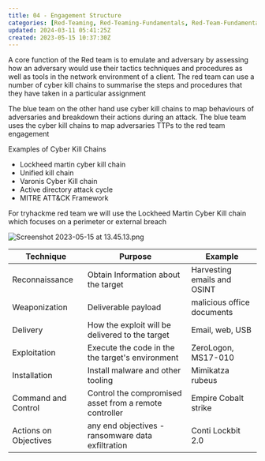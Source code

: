 ```yaml
---
title: 04 - Engagement Structure
categories: [Red-Teaming, Red-Teaming-Fundamentals, Red-Team-Fundamentals]
updated: 2024-03-11 05:41:25Z
created: 2023-05-15 10:37:30Z
---
```


A core function of the Red team is to emulate and adversary by assessing how an adversary would use their tactics techniques and procedures as well as tools in the network environment of a client. 
The red team can use a number of cyber kill chains to summarise the steps and procedures that they have taken in a particular assignment

The blue team on the other hand use cyber kill chains to map behaviours of adversaries and breakdown their actions during an attack. The blue team uses the cyber kill chains to map adversaries TTPs to the red team engagement

Examples of Cyber Kill Chains
- Lockheed martin cyber kill chain
- Unified kill chain
- Varonis Cyber Kill chain
- Active directory attack cycle
- MITRE ATT&CK Framework

For tryhackme red team we will use the Lockheed Martin Cyber Kill chain which focuses on a perimeter or external breach

![Screenshot 2023-05-15 at 13.45.13.png](../../../_resources/Screenshot%202023-05-15%20at%2013.45.13.png)

| Technique | Purpose | Example |
|-----------|---------|---------|
| Reconnaissance | Obtain Information about the target |Harvesting emails and OSINT |
| Weaponization | Deliverable payload | malicious office documents |
| Delivery | How the exploit will be delivered to the target | Email, web, USB |
| Exploitation | Execute the code in the the target's environment | ZeroLogon, MS17-010 |
| Installation | Install malware and other tooling | Mimikatza rubeus |
| Command and Control | Control the compromised asset from a remote controller | Empire Cobalt strike |
| Actions on Objectives | any end objectives - ransomware data exfiltration | Conti Lockbit 2.0 |
